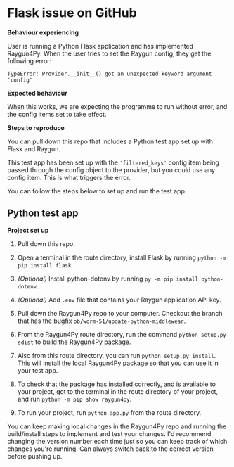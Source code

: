 ﻿# Flask issue on GitHub

**Behaviour experiencing**

User is running a Python Flask application and has implemented Raygun4Py. When the user tries to set the Raygun config, they get the following error:

`TypeError: Provider.__init__() got an unexpected keyword argument 'config'`

**Expected behaviour**

When this works, we are expecting the programme to run without error, and the config items set to take effect.

**Steps to reproduce**

You can pull down this repo that includes a Python test app set up with Flask and Raygun.

This test app has been set up with the `'filtered_keys'` config item being passed through the config object to the provider, but you could use any config item. This is what triggers the error.

You can follow the steps below to set up and run the test app.

## Python test app

**Project set up**

1. Pull down this repo.

3. Open a terminal in the route directory, install Flask by running `python -m pip install flask`.

4. _(Optional)_ Install python-dotenv by running `py -m pip install python-dotenv`.

2. _(Optional)_ Add `.env` file that contains your Raygun application API key.

5. Pull down the Raygun4Py repo to your computer. Checkout the branch that has the bugfix `ob/worm-51/update-python-middlewear`.

6. From the Raygun4Py route directory, run the command `python setup.py sdist` to build the Raygun4Py package.

7. Also from this route directory, you can run `python setup.py install`. This will install the local Raygun4Py package so that you can use it in your test app.

8. To check that the package has installed correctly, and is available to your project, got to the terminal in the route directory of your project, and run `python -m pip show raygun4py`.

9. To run your project, run `python app.py` from the route directory.

You can keep making local changes in the Raygun4Py repo and running the build/install steps to implement and test your changes. I'd recommend changing the version number each time just so you can keep track of which changes you're running. Can always switch back to the correct version before pushing up.